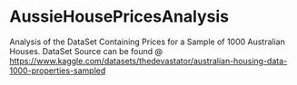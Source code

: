 # AussieHousePricesAnalysis

Analysis of the DataSet Containing Prices for a Sample of 1000 Australian Houses.
DataSet Source can be found @ https://www.kaggle.com/datasets/thedevastator/australian-housing-data-1000-properties-sampled
